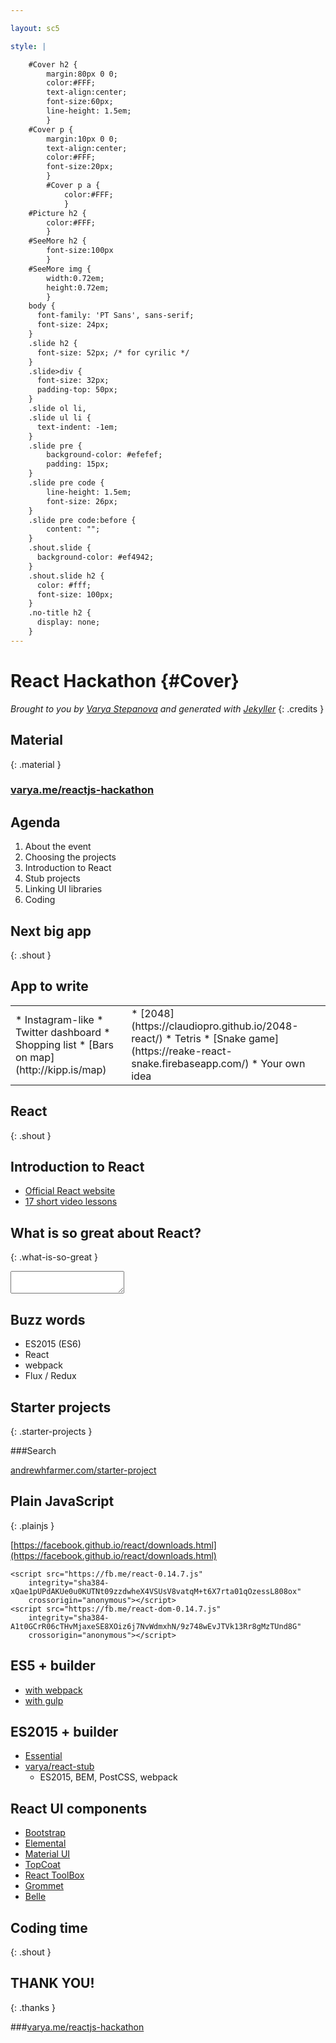 ```yaml
---

layout: sc5

style: |

    #Cover h2 {
        margin:80px 0 0;
        color:#FFF;
        text-align:center;
        font-size:60px;
        line-height: 1.5em;
        }
    #Cover p {
        margin:10px 0 0;
        text-align:center;
        color:#FFF;
        font-size:20px;
        }
        #Cover p a {
            color:#FFF;
            }
    #Picture h2 {
        color:#FFF;
        }
    #SeeMore h2 {
        font-size:100px
        }
    #SeeMore img {
        width:0.72em;
        height:0.72em;
        }
    body {
      font-family: 'PT Sans', sans-serif;
      font-size: 24px;
    }
    .slide h2 {
      font-size: 52px; /* for cyrilic */
    }
    .slide>div {
      font-size: 32px;
      padding-top: 50px;
    }
    .slide ol li,
    .slide ul li {
      text-indent: -1em;
    }
    .slide pre {
        background-color: #efefef;
        padding: 15px;
    }
    .slide pre code {
        line-height: 1.5em;
        font-size: 26px;
    }
    .slide pre code:before {
        content: "";
    }
    .shout.slide {
      background-color: #ef4942;
    }
    .shout.slide h2 {
      color: #fff;
      font-size: 100px;
    }
    .no-title h2 {
      display: none;
    }
---
```


# React Hackathon {#Cover}

*Brought to you by&nbsp;[Varya&nbsp;Stepanova](http://varya.me/) and generated with&nbsp;[Jekyller](https://github.com/shower/jekyller)*
{: .credits }

<style>
#Cover {
  background-image:url('pictures/cover.png');
  background-size: cover;
  background-position: -75px 0, center;
}
#Cover h2 {
   display: none;
}

#Cover .credits {
 position: absolute;
 bottom: 0;
 right: 2em;
}
</style>

## Material
{: .material }

### [varya.me/reactjs-hackathon](http://varya.me/reactjs-hackathon)

<style>
.material h3 {
  font-size: 2.15em;
}
</style>

## Agenda

1. About the event
1. Choosing the projects
1. Introduction to React
1. Stub projects
1. Linking UI libraries
1. Coding

## Next big app
{: .shout }

## App to write

<table><tr>

<td markdown="1">
* Instagram-like
* Twitter dashboard
* Shopping list
* [Bars on map](http://kipp.is/map)
</td>

<td markdown="1">
* [2048](https://claudiopro.github.io/2048-react/)
* Tetris
* [Snake game](https://reake-react-snake.firebaseapp.com/)
* Your own idea
</td>

</tr></table>

## React
{: .shout }

## Introduction to React

* [Official React website](https://facebook.github.io/react/index.html)
* [17 short video lessons](https://egghead.io/series/build-your-first-react-js-application)

## What is so great about React?
{: .what-is-so-great }

<textarea class="insert">
</textarea>

<style>
.what-is-so-great .insert {
  width: 100%;
  height: 325px;
  font-size: 25px;
}
</style>

<script>
var textArea = document.querySelector('.what-is-so-great .insert');
textArea.addEventListener('keydown', function(e){
  e.stopPropagation();
});
</script>

## Buzz words

* ES2015 (ES6)
* React
* webpack
* Flux / Redux

## Starter projects
{: .starter-projects }

###Search

[andrewhfarmer.com/starter-project](http://andrewhfarmer.com/starter-project/)

<style>
.starter-projects h3 {
  font-size: 1.65em;
}
.starter-projects a {
  font-size: 1.65em;
}
</style>

## Plain JavaScript
{: .plainjs }

[https://facebook.github.io/react/downloads.html](https://facebook.github.io/react/downloads.html)

    <script src="https://fb.me/react-0.14.7.js"
        integrity="sha384-xQae1pUPdAKUe0u0KUTNt09zzdwheX4VSUsV8vatqM+t6X7rta01qOzessL808ox"
        crossorigin="anonymous"></script>
    <script src="https://fb.me/react-dom-0.14.7.js"
        integrity="sha384-A1t0GCrR06cTHvMjaxeSE8XOiz6j7NvWdmxhN/9z748wEvJTVk13Rr8gMzTUnd8G"
        crossorigin="anonymous"></script>

<style>
.slide.plainjs pre code {
  font-size: 0.45em;
}
</style>

## ES5 + builder

* [with webpack](https://github.com/petehunt/ReactHack)
* [with gulp](https://github.com/artyomtrityak/react-hackathon)

## ES2015 + builder

* [Essential](https://github.com/pheuter/essential-react)
* [varya/react-stub](https://github.com/varya/react-stub)
  * ES2015, BEM, PostCSS, webpack

## React UI components

* [Bootstrap](https://react-bootstrap.github.io/)
* [Elemental](http://elemental-ui.com/)
* [Material UI](http://www.material-ui.com/#/)
* [TopCoat](https://github.com/kjda/react-topui)
* [React ToolBox](http://react-toolbox.com/#/)
* [Grommet](http://www.grommet.io/docs/)
* [Belle](http://nikgraf.github.io/belle/#/?_k=xvldj2)

## Coding time
{: .shout }

## THANK YOU!
{: .thanks }

###[varya.me/reactjs-hackathon](http://varya.me/reactjs-hackathon)

<style>
.thanks h3 {
  font-size: 2.15em;
}
</style>
